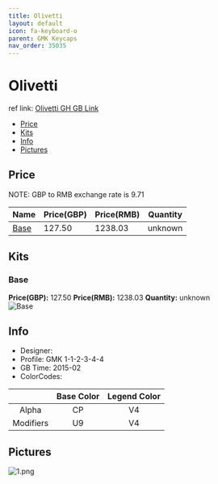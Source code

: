 ```yaml
---
title: Olivetti
layout: default
icon: fa-keyboard-o
parent: GMK Keycaps
nav_order: 35035
---
```


# Olivetti

ref link: [Olivetti GH GB Link](https://geekhack.org/index.php?topic=69265.0)

* [Price](#price)
* [Kits](#kits)
* [Info](#info)
* [Pictures](#pictures)


## Price  
NOTE: GBP to RMB exchange rate is 9.71

| Name          | Price(GBP)    |  Price(RMB) | Quantity |
| ------------- | ------------ |  ---------- | -------- |
|[Base](#base)|127.50|1238.03|unknown|


## Kits
### Base
**Price(GBP):** 127.50    **Price(RMB):** 1238.03    **Quantity:** unknown  
<img src="{{ 'assets/images/gmk-keycaps/olivetti/kits_pics/base.jpg' | relative_url }}" alt="Base" class="image featured">


## Info
* Designer: 
* Profile: GMK 1-1-2-3-4-4
* GB Time: 2015-02
* ColorCodes:  

||Base Color      | Legend Color
|:-------------: |:-------------: | :------------:
|Alpha|CP|V4
|Modifiers|U9|V4


## Pictures
<img src="{{ 'assets/images/gmk-keycaps/olivetti/rendering_pics/1.png' | relative_url }}" alt="1.png" class="image featured">
